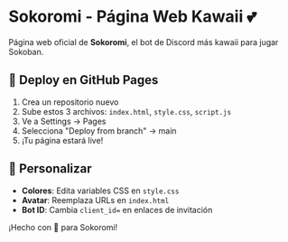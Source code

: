 # Sokoromi - Página Web Kawaii 💕

Página web oficial de **Sokoromi**, el bot de Discord más kawaii para jugar Sokoban.

## 🚀 Deploy en GitHub Pages

1. Crea un repositorio nuevo
2. Sube estos 3 archivos: `index.html`, `style.css`, `script.js`
3. Ve a Settings → Pages
4. Selecciona "Deploy from branch" → main
5. ¡Tu página estará live!

## 🎨 Personalizar

- **Colores**: Edita variables CSS en `style.css`
- **Avatar**: Reemplaza URLs en `index.html`
- **Bot ID**: Cambia `client_id=` en enlaces de invitación

¡Hecho con 💖 para Sokoromi!
